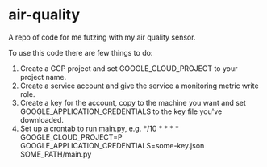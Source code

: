 # air-quality

A repo of code for me futzing with my air quality sensor.

To use this code there are few things to do:
1.   Create a GCP project and set GOOGLE_CLOUD_PROJECT to your project name.
1.   Create a service account and give the service a monitoring metric write role.
1.   Create a key for the account, copy to the machine you want and set GOOGLE_APPLICATION_CREDENTIALS to the key file you've downloaded.
1.   Set up a crontab to run main.py, e.g.
     */10 * * * * GOOGLE_CLOUD_PROJECT=P GOOGLE_APPLICATION_CREDENTIALS=some-key.json SOME_PATH/main.py
